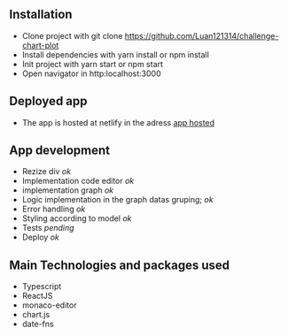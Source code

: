 
## Installation

- Clone project with git clone https://github.com/Luan121314/challenge-chart-plot
- Install dependencies with yarn install or npm install
- Init project with yarn start or npm start
- Open navigator in http:localhost:3000


## Deployed app

- The app is hosted at netlify in the adress  [app hosted](https://chartplotchallenge.netlify.app/)

## App development

 - Rezize div *ok*
 - Implementation code editor *ok*
 - implementation graph *ok*
 - Logic implementation in the graph datas gruping; *ok*
 - Error handling  *ok*
 - Styling according to model *ok*
 - Tests *pending* 
 - Deploy *ok*
 

 ## Main Technologies and packages used
 
 - Typescript
 - ReactJS
 - monaco-editor
 - chart.js
 - date-fns
 